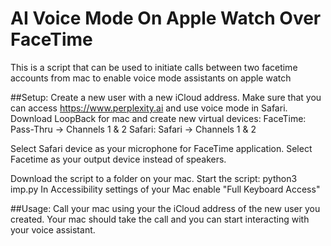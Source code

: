 # AI Voice Mode On Apple Watch Over FaceTime
This is a script that can be used to initiate calls between two facetime accounts from mac to enable voice mode assistants on apple watch

##Setup:
Create a new user with a new iCloud address.
Make sure that you can access https://www.perplexity.ai and use voice mode in Safari.
Download LoopBack for mac and create new virtual devices:
FaceTime: Pass-Thru -> Channels 1 & 2
Safari: Safari -> Channels 1 & 2

Select Safari device as your microphone for FaceTime application.
Select Facetime as your output device instead of speakers.

Download the script to a folder on your mac.
Start the script: python3 imp.py
In Accessibility settings of your Mac enable "Full Keyboard Access"

##Usage:
Call your mac using your the iCloud address of the new user you created. Your mac should take the call and you can start interacting with your voice assistant.
